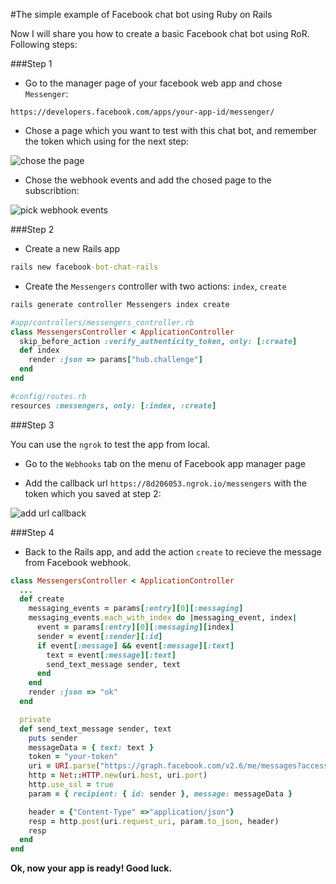 #The simple example of Facebook chat bot using Ruby on Rails

Now I will share you how to create a basic Facebook chat bot using RoR.
Following steps:

###Step 1

- Go to the manager page of your facebook web app and chose `Messenger`:

```
https://developers.facebook.com/apps/your-app-id/messenger/
```

- Chose a page which you want to test with this chat bot, and remember
  the token which using for the next step:

![chose the
page](https://i.gyazo.com/f41f3b22a55597249960be09d7383445.png)

- Chose the webhook events and add the chosed page to the subscribtion:

![pick webhook
events](https://i.gyazo.com/7c98333be1097c04ac049219a88c6126.png)

###Step 2

- Create a new Rails app

```cmd
rails new facebook-bot-chat-rails
```

- Create the `Messengers` controller with two actions: `index`, `create`

```cmd
rails generate controller Messengers index create
```

```ruby
#app/controllers/messengers_controller.rb
class MessengersController < ApplicationController
  skip_before_action :verify_authenticity_token, only: [:create]
  def index
    render :json => params["hub.challenge"]
  end
end

#config/routes.rb
resources :messengers, only: [:index, :create]
```

###Step 3

You can use the `ngrok` to test the app from local.

- Go to the `Webhooks` tab on the menu of Facebook app manager page

- Add the callback url `https://8d206053.ngrok.io/messengers` with the
  token which you saved at step 2:

![add url
callback](https://i.gyazo.com/4c0a683594a00e2fba3bd7ff1aaba608.png)

###Step 4

- Back to the Rails app, and add the action `create` to recieve the
  message from Facebook webhook.

```ruby
class MessengersController < ApplicationController
  ...
  def create
    messaging_events = params[:entry][0][:messaging]
    messaging_events.each_with_index do |messaging_event, index|
      event = params[:entry][0][:messaging][index]
      sender = event[:sender][:id]
      if event[:message] && event[:message][:text]
        text = event[:message][:text]
        send_text_message sender, text
      end
    end
    render :json => "ok"
  end

  private
  def send_text_message sender, text
    puts sender
    messageData = { text: text }
    token = "your-token"
    uri = URI.parse("https://graph.facebook.com/v2.6/me/messages?access_token=" + token)
    http = Net::HTTP.new(uri.host, uri.port)
    http.use_ssl = true
    param = { recipient: { id: sender }, message: messageData }

    header = {"Content-Type" =>"application/json"}
    resp = http.post(uri.request_uri, param.to_json, header)
    resp
  end
end

```

**Ok, now your app is ready! Good luck.**
